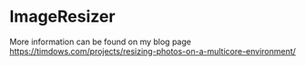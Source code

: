 # ImageResizer

More information can be found on my blog page https://timdows.com/projects/resizing-photos-on-a-multicore-environment/